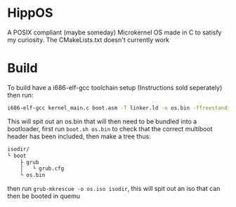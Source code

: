 HippOS
======

A POSIX compliant (maybe someday) Microkernel OS made in C to satisfy my curiosity.
The CMakeLists.txt doesn't currently work

Build
=====
To build have a i686-elf-gcc toolchain setup (Instructions sold seperately) then run:

```sh
i686-elf-gcc kernel_main.c boot.asm -T linker.ld -o os.bin -ffreestanding -O2 -nostdlib -lgcc
```

This will spit out an os.bin that will then need to be bundled into a bootloader, first run `boot.sh os.bin` to check that the correct multiboot header has been included, then make a tree thus:

```sh
isodir/
└ boot
    ├ grub
    │   └ grub.cfg
    └ os.bin
```
then run `grub-mkrescue -o os.iso isodir`, this will spit out an iso that can then be booted in quemu

